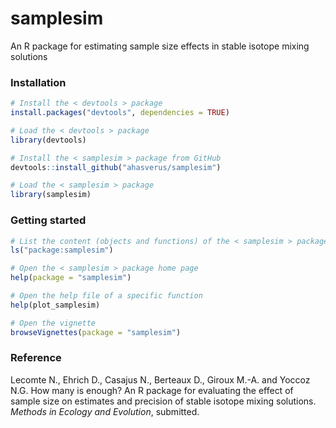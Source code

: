 # samplesim

An R package for estimating sample size effects in stable isotope mixing solutions

### Installation

```r
# Install the < devtools > package
install.packages("devtools", dependencies = TRUE)

# Load the < devtools > package
library(devtools)

# Install the < samplesim > package from GitHub
devtools::install_github("ahasverus/samplesim")

# Load the < samplesim > package
library(samplesim)
```

### Getting started

```r
# List the content (objects and functions) of the < samplesim > package
ls("package:samplesim")

# Open the < samplesim > package home page
help(package = "samplesim")

# Open the help file of a specific function
help(plot_samplesim)

# Open the vignette
browseVignettes(package = "samplesim")
```

### Reference

Lecomte N., Ehrich D., Casajus N., Berteaux D., Giroux M.-A. and Yoccoz N.G. How many is enough? An R package for evaluating the effect of sample size on estimates and precision of stable isotope mixing solutions. _Methods in Ecology and Evolution_, submitted.
